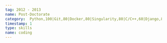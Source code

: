 ```yaml
---
tag: 2012 - 2013
name: Post-Doctorate
category:  Python,100|Git,80|Docker,80|Singularity,80|C/C++,60|Django,80|HTML5,60|CSS3,60|jQuery,40|Linux,80|Windows,60
timestamp: 1
type: skills
name: coding
---
```


